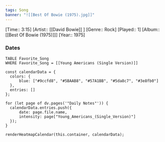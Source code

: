 ```yaml
---
tags: Song  
banner: "![[Best Of Bowie (1975).jpg]]"
---
```

[Time:: 3:15]
[Artist:: [[David Bowie]] ]
[Genre:: Rock]
[Played:: 1]
[Album:: [[Best Of Bowie (1975)]]]
[Year:: 1975]
### Dates
````dataview
TABLE Favorite_Song
WHERE Favorite_Song = [[Young Americans (Single Version)]]
````

  ```dataviewjs
const calendarData = { 
	colors: { 
		blue: ["#9ccfd8", "#5BAAB8", "#57A1BB", "#5da8c7", "#3e8fb0"] 
	}, 
	entries: [] 
}; 

for (let page of dv.pages('"Daily Notes"')) { 
	calendarData.entries.push({ 
		date: page.file.name, 
		intensity: page["Young_Americans_(Single_Version)"]
	}); 
} 

renderHeatmapCalendar(this.container, calendarData);
```
